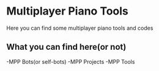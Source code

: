 # Multiplayer Piano Tools
Here you can find some multiplayer piano tools and codes

## What you can find here(or not)
-MPP Bots(or self-bots)
-MPP Projects
-MPP Tools
